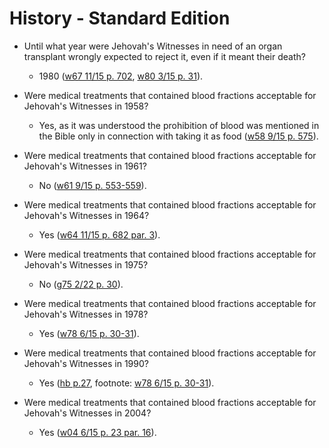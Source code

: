 # History - Standard Edition

- Until what year were Jehovah's Witnesses in need of an organ transplant wrongly expected to reject it, even if it meant their death?
  - 1980 ([w67 11/15 p. 702](https://wol.jw.org/en/wol/d/r1/lp-e/1967845#h=7), [w80 3/15 p. 31](https://wol.jw.org/en/wol/d/r1/lp-e/1980212#h=5)).

- Were medical treatments that contained blood fractions acceptable for Jehovah's Witnesses in 1958?
  - Yes, as it was understood the prohibition of blood was mentioned in the Bible only in connection with taking it as food ([w58 9/15 p. 575](https://wol.jw.org/en/wol/d/r1/lp-e/1958694#h=2-4)).

- Were medical treatments that contained blood fractions acceptable for Jehovah's Witnesses in 1961?
  - No ([w61 9/15 p. 553-559](https://wol.jw.org/en/wol/d/r1/lp-e/1961683)).

- Were medical treatments that contained blood fractions acceptable for Jehovah's Witnesses in 1964?
  - Yes ([w64 11/15 p. 682 par. 3](https://wol.jw.org/en/wol/d/r1/lp-e/1964842#h=11)).

- Were medical treatments that contained blood fractions acceptable for Jehovah's Witnesses in 1975?
  - No ([g75 2/22 p. 30](https://wol.jw.org/en/wol/d/r1/lp-e/1964842#h=11)).

- Were medical treatments that contained blood fractions acceptable for Jehovah's Witnesses in 1978?
  - Yes ([w78 6/15 p. 30-31](https://wol.jw.org/en/wol/d/r1/lp-e/1978451#h=18)).

- Were medical treatments that contained blood fractions acceptable for Jehovah's Witnesses in 1990?
  - Yes ([hb p.27](https://wol.jw.org/en/wol/d/r1/lp-e/1101990005#h=9), footnote: [w78 6/15 p. 30-31](https://wol.jw.org/en/wol/d/r1/lp-e/1978451#h=18)).

- Were medical treatments that contained blood fractions acceptable for Jehovah's Witnesses in 2004?
  - Yes ([w04 6/15 p. 23 par. 16](https://wol.jw.org/en/wol/d/r1/lp-e/2004445#h=20)).

